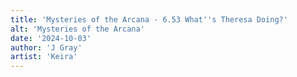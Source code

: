 ```yaml
---
title: 'Mysteries of the Arcana - 6.53 What''s Theresa Doing?'
alt: 'Mysteries of the Arcana'
date: '2024-10-03'
author: 'J Gray'
artist: 'Keira'
---
```

